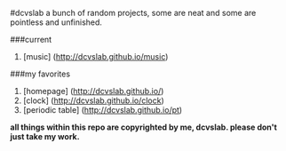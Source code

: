 #dcvslab
a bunch of random projects, some are neat and some are pointless and unfinished.

###current
1. [music] (http://dcvslab.github.io/music)

###my favorites
1. [homepage] (http://dcvslab.github.io/)
2. [clock] (http://dcvslab.github.io/clock)
3. [periodic table] (http://dcvslab.github.io/pt)

**all things within this repo are copyrighted by me, dcvslab. please don't just take my work.**
